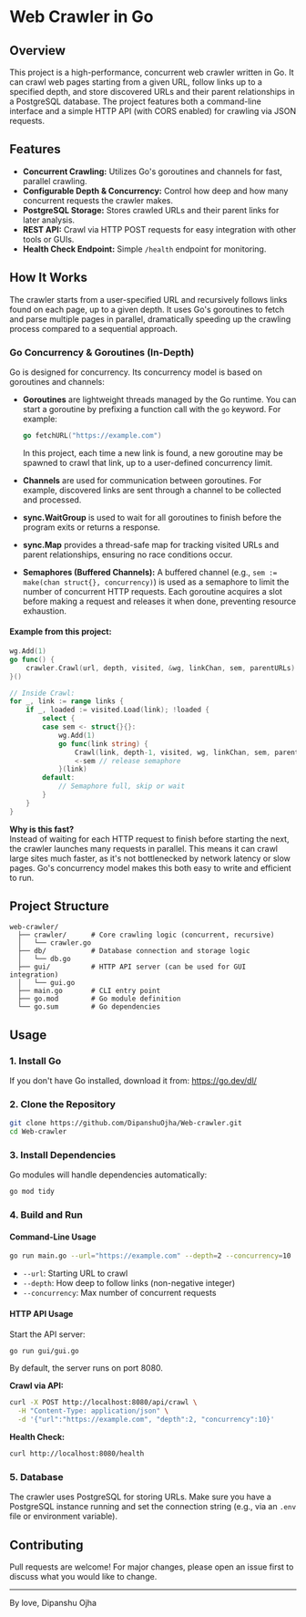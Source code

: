 # Web Crawler in Go

## Overview

This project is a high-performance, concurrent web crawler written in Go. It can crawl web pages starting from a given URL, follow links up to a specified depth, and store discovered URLs and their parent relationships in a PostgreSQL database. The project features both a command-line interface and a simple HTTP API (with CORS enabled) for crawling via JSON requests.

## Features

- **Concurrent Crawling:** Utilizes Go's goroutines and channels for fast, parallel crawling.
- **Configurable Depth & Concurrency:** Control how deep and how many concurrent requests the crawler makes.
- **PostgreSQL Storage:** Stores crawled URLs and their parent links for later analysis.
- **REST API:** Crawl via HTTP POST requests for easy integration with other tools or GUIs.
- **Health Check Endpoint:** Simple `/health` endpoint for monitoring.

## How It Works

The crawler starts from a user-specified URL and recursively follows links found on each page, up to a given depth. It uses Go's goroutines to fetch and parse multiple pages in parallel, dramatically speeding up the crawling process compared to a sequential approach.

### Go Concurrency & Goroutines (In-Depth)

Go is designed for concurrency. Its concurrency model is based on goroutines and channels:

- **Goroutines** are lightweight threads managed by the Go runtime. You can start a goroutine by prefixing a function call with the `go` keyword. For example:

  ```go
  go fetchURL("https://example.com")
  ```

  In this project, each time a new link is found, a new goroutine may be spawned to crawl that link, up to a user-defined concurrency limit.

- **Channels** are used for communication between goroutines. For example, discovered links are sent through a channel to be collected and processed.

- **sync.WaitGroup** is used to wait for all goroutines to finish before the program exits or returns a response.

- **sync.Map** provides a thread-safe map for tracking visited URLs and parent relationships, ensuring no race conditions occur.

- **Semaphores (Buffered Channels):** A buffered channel (e.g., `sem := make(chan struct{}, concurrency)`) is used as a semaphore to limit the number of concurrent HTTP requests. Each goroutine acquires a slot before making a request and releases it when done, preventing resource exhaustion.

#### Example from this project:

```go
wg.Add(1)
go func() {
    crawler.Crawl(url, depth, visited, &wg, linkChan, sem, parentURLs)
}()

// Inside Crawl:
for _, link := range links {
    if _, loaded := visited.Load(link); !loaded {
        select {
        case sem <- struct{}{}:
            wg.Add(1)
            go func(link string) {
                Crawl(link, depth-1, visited, wg, linkChan, sem, parentURLs)
                <-sem // release semaphore
            }(link)
        default:
            // Semaphore full, skip or wait
        }
    }
}
```

**Why is this fast?**  
Instead of waiting for each HTTP request to finish before starting the next, the crawler launches many requests in parallel. This means it can crawl large sites much faster, as it's not bottlenecked by network latency or slow pages. Go's concurrency model makes this both easy to write and efficient to run.

## Project Structure

```
web-crawler/
  ├── crawler/      # Core crawling logic (concurrent, recursive)
  │   └── crawler.go
  ├── db/           # Database connection and storage logic
  │   └── db.go
  ├── gui/          # HTTP API server (can be used for GUI integration)
  │   └── gui.go
  ├── main.go       # CLI entry point
  ├── go.mod        # Go module definition
  └── go.sum        # Go dependencies
```

## Usage

### 1. Install Go

If you don't have Go installed, download it from: https://go.dev/dl/

### 2. Clone the Repository

```sh
git clone https://github.com/DipanshuOjha/Web-crawler.git
cd Web-crawler
```

### 3. Install Dependencies

Go modules will handle dependencies automatically:

```sh
go mod tidy
```

### 4. Build and Run

#### Command-Line Usage

```sh
go run main.go --url="https://example.com" --depth=2 --concurrency=10
```

- `--url`: Starting URL to crawl
- `--depth`: How deep to follow links (non-negative integer)
- `--concurrency`: Max number of concurrent requests

#### HTTP API Usage

Start the API server:

```sh
go run gui/gui.go
```

By default, the server runs on port 8080.

**Crawl via API:**

```sh
curl -X POST http://localhost:8080/api/crawl \
  -H "Content-Type: application/json" \
  -d '{"url":"https://example.com", "depth":2, "concurrency":10}'
```

**Health Check:**

```sh
curl http://localhost:8080/health
```

### 5. Database

The crawler uses PostgreSQL for storing URLs. Make sure you have a PostgreSQL instance running and set the connection string (e.g., via an `.env` file or environment variable).

## Contributing

Pull requests are welcome! For major changes, please open an issue first to discuss what you would like to change. 

---

By love, Dipanshu Ojha 